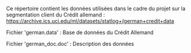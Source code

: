 Ce répertoire contient les données utilisées dans le cadre du projet sur la segmentation client du Crédit allemand : https://archive.ics.uci.edu/ml/datasets/statlog+(german+credit+data

Fichier 'german.data' : Base de données du Crédit Allemand

Fichier 'german_doc.doc' : Description des données
